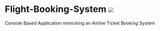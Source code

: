 # Flight-Booking-System ![](https://img.shields.io/badge/C%23--brightgreen.svg) 

Console Based Application mimicking an Airline Ticket Booking System
